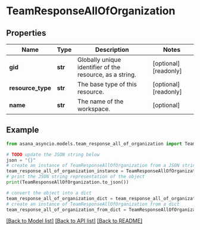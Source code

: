 # TeamResponseAllOfOrganization


## Properties

Name | Type | Description | Notes
------------ | ------------- | ------------- | -------------
**gid** | **str** | Globally unique identifier of the resource, as a string. | [optional] [readonly] 
**resource_type** | **str** | The base type of this resource. | [optional] [readonly] 
**name** | **str** | The name of the workspace. | [optional] 

## Example

```python
from asana_asyncio.models.team_response_all_of_organization import TeamResponseAllOfOrganization

# TODO update the JSON string below
json = "{}"
# create an instance of TeamResponseAllOfOrganization from a JSON string
team_response_all_of_organization_instance = TeamResponseAllOfOrganization.from_json(json)
# print the JSON string representation of the object
print(TeamResponseAllOfOrganization.to_json())

# convert the object into a dict
team_response_all_of_organization_dict = team_response_all_of_organization_instance.to_dict()
# create an instance of TeamResponseAllOfOrganization from a dict
team_response_all_of_organization_from_dict = TeamResponseAllOfOrganization.from_dict(team_response_all_of_organization_dict)
```
[[Back to Model list]](../README.md#documentation-for-models) [[Back to API list]](../README.md#documentation-for-api-endpoints) [[Back to README]](../README.md)


